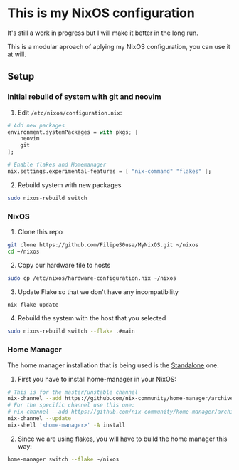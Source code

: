 # This is my NixOS configuration

It's still a work in progress but I will make it better in the long run.

This is a modular aproach of aplying my NixOS configuration, you can use it at will.

## Setup 

### Initial rebuild of system with git and neovim

1. Edit `/etc/nixos/configuration.nix`:
```nix
# Add new packages
environment.systemPackages = with pkgs; [
    neovim
    git
];

# Enable flakes and Homemanager
nix.settings.experimental-features = [ "nix-command" "flakes" ];
```

2. Rebuild system with new packages
```bash
sudo nixos-rebuild switch
```

### NixOS
1. Clone this repo
```bash 
git clone https://github.com/FilipeS0usa/MyNixOS.git ~/nixos
cd ~/nixos
```

2. Copy our hardware file to hosts
```bash 
sudo cp /etc/nixos/hardware-configuration.nix ~/nixos
```

3. Update Flake so that we don't have any incompatibility
```bash 
nix flake update
```

4. Rebuild the system with the host that you selected
```bash 
sudo nixos-rebuild switch --flake .#main
```


### Home Manager

The home manager installation that is being used is the [Standalone](https://nix-community.github.io/home-manager/index.xhtml#sec-install-standalone) one.

1. First you have to install home-manager in your NixOS:
```bash
# This is for the master/unstable channel
nix-channel --add https://github.com/nix-community/home-manager/archive/master.tar.gz home-manager
# For the specific channel use this one:
# nix-channel --add https://github.com/nix-community/home-manager/archive/release-24.11.tar.gz home-manager
nix-channel --update
nix-shell '<home-manager>' -A install
```

2. Since we are using flakes, you will have to build the home manager this way:
```bash
home-manager switch --flake ~/nixos
```








